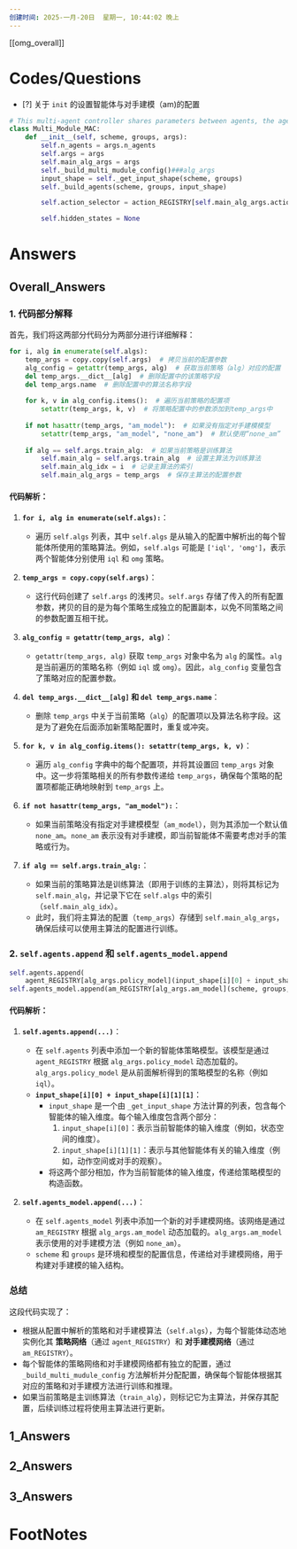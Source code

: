 ```yaml
---
创建时间: 2025-一月-20日  星期一, 10:44:02 晚上
---
```

[[omg_overall]]



# Codes/Questions

- [?] 关于 `init` 的设置智能体与对手建模（am)的配置


```python
# This multi-agent controller shares parameters between agents, the agent use different algo
class Multi_Module_MAC:
    def __init__(self, scheme, groups, args):
        self.n_agents = args.n_agents
        self.args = args
        self.main_alg_args = args
        self._build_multi_mudule_config()###alg_args
        input_shape = self._get_input_shape(scheme, groups)
        self._build_agents(scheme, groups, input_shape)

        self.action_selector = action_REGISTRY[self.main_alg_args.action_selector](self.main_alg_args)

        self.hidden_states = None

```


# Answers

## Overall_Answers
### 1. **代码部分解释**
首先，我们将这两部分代码分为两部分进行详细解释：

```python
for i, alg in enumerate(self.algs):
    temp_args = copy.copy(self.args)  # 拷贝当前的配置参数
    alg_config = getattr(temp_args, alg)  # 获取当前策略（alg）对应的配置
    del temp_args.__dict__[alg]  # 删除配置中的该策略字段
    del temp_args.name  # 删除配置中的算法名称字段
    
    for k, v in alg_config.items():  # 遍历当前策略的配置项
        setattr(temp_args, k, v)  # 将策略配置中的参数添加到temp_args中
    
    if not hasattr(temp_args, "am_model"):  # 如果没有指定对手建模模型
        setattr(temp_args, "am_model", "none_am")  # 默认使用“none_am”
    
    if alg == self.args.train_alg:  # 如果当前策略是训练算法
        self.main_alg = self.args.train_alg  # 设置主算法为训练算法
        self.main_alg_idx = i  # 记录主算法的索引
        self.main_alg_args = temp_args  # 保存主算法的配置参数
```

#### **代码解析：**
1. **`for i, alg in enumerate(self.algs):`**：
   - 遍历 `self.algs` 列表，其中 `self.algs` 是从输入的配置中解析出的每个智能体所使用的策略算法。例如，`self.algs` 可能是 `['iql', 'omg']`，表示两个智能体分别使用 `iql` 和 `omg` 策略。

2. **`temp_args = copy.copy(self.args)`**：
   - 这行代码创建了 `self.args` 的浅拷贝。`self.args` 存储了传入的所有配置参数，拷贝的目的是为每个策略生成独立的配置副本，以免不同策略之间的参数配置互相干扰。

3. **`alg_config = getattr(temp_args, alg)`**：
   - `getattr(temp_args, alg)` 获取 `temp_args` 对象中名为 `alg` 的属性。`alg` 是当前遍历的策略名称（例如 `iql` 或 `omg`）。因此，`alg_config` 变量包含了策略对应的配置参数。
   
4. **`del temp_args.__dict__[alg]` 和 `del temp_args.name`**：
   - 删除 `temp_args` 中关于当前策略（`alg`）的配置项以及算法名称字段。这是为了避免在后面添加新策略配置时，重复或冲突。

5. **`for k, v in alg_config.items(): setattr(temp_args, k, v)`**：
   - 遍历 `alg_config` 字典中的每个配置项，并将其设置回 `temp_args` 对象中。这一步将策略相关的所有参数传递给 `temp_args`，确保每个策略的配置项都能正确地映射到 `temp_args` 上。

6. **`if not hasattr(temp_args, "am_model"):`**：
   - 如果当前策略没有指定对手建模模型（`am_model`），则为其添加一个默认值 `none_am`。`none_am` 表示没有对手建模，即当前智能体不需要考虑对手的策略或行为。

7. **`if alg == self.args.train_alg:`**：
   - 如果当前的策略算法是训练算法（即用于训练的主算法），则将其标记为 `self.main_alg`，并记录下它在 `self.algs` 中的索引（`self.main_alg_idx`）。
   - 此时，我们将主算法的配置（`temp_args`）存储到 `self.main_alg_args`，确保后续可以使用主算法的配置进行训练。

### 2. **`self.agents.append` 和 `self.agents_model.append`**
```python
self.agents.append(
    agent_REGISTRY[alg_args.policy_model](input_shape[i][0] + input_shape[i][1][1], self.algs_args[i]))
self.agents_model.append(am_REGISTRY[alg_args.am_model](scheme, groups, self.algs_args[i]))
```

#### **代码解析：**
1. **`self.agents.append(...)`**：
   - 在 `self.agents` 列表中添加一个新的智能体策略模型。该模型是通过 `agent_REGISTRY` 根据 `alg_args.policy_model` 动态加载的。`alg_args.policy_model` 是从前面解析得到的策略模型的名称（例如 `iql`）。
   - **`input_shape[i][0] + input_shape[i][1][1]`**：
     - `input_shape` 是一个由 `_get_input_shape` 方法计算的列表，包含每个智能体的输入维度。每个输入维度包含两个部分：
       1. `input_shape[i][0]`：表示当前智能体的输入维度（例如，状态空间的维度）。
       2. `input_shape[i][1][1]`：表示与其他智能体有关的输入维度（例如，动作空间或对手的观察）。
     - 将这两个部分相加，作为当前智能体的输入维度，传递给策略模型的构造函数。

2. **`self.agents_model.append(...)`**：
   - 在 `self.agents_model` 列表中添加一个新的对手建模网络。该网络是通过 `am_REGISTRY` 根据 `alg_args.am_model` 动态加载的。`alg_args.am_model` 表示使用的对手建模方法（例如 `none_am`）。
   - `scheme` 和 `groups` 是环境和模型的配置信息，传递给对手建模网络，用于构建对手建模的输入结构。

### **总结**
这段代码实现了：
- 根据从配置中解析的策略和对手建模算法（`self.algs`），为每个智能体动态地实例化其 **策略网络**（通过 `agent_REGISTRY`）和 **对手建模网络**（通过 `am_REGISTRY`）。
- 每个智能体的策略网络和对手建模网络都有独立的配置，通过 `_build_multi_mudule_config` 方法解析并分配配置，确保每个智能体根据其对应的策略和对手建模方法进行训练和推理。
- 如果当前策略是主训练算法（`train_alg`），则标记它为主算法，并保存其配置，后续训练过程将使用主算法进行更新。

## 1_Answers


## 2_Answers


## 3_Answers




# FootNotes
